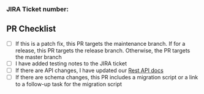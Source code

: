 ### JIRA Ticket number:

## PR Checklist

- [ ] If this is a patch fix, this PR targets the maintenance branch. If for a release, this PR targets the release branch. Otherwise, the PR targets the master branch 
- [ ] I have added testing notes to the JIRA ticket
- [ ] If there are API changes, I have updated our [Rest API docs](https://confluence.camunda.com/display/CO/REST-API)
- [ ] If there are schema changes, this PR includes a migration script or a link to a follow-up task for the migration script
